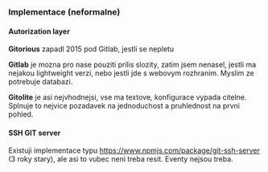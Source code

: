 ### Implementace (neformalne)

#### Autorization layer

**Gitorious** zapadl 2015 pod Gitlab, jestli se nepletu

**Gitlab** je mozna pro nase pouziti prilis slozity, zatim jsem nenasel, jestli ma nejakou lightweight verzi, nebo jestli jde s webovym rozhranim. Myslim ze potrebuje databazi.

**Gitolite** je asi nejvhodnejsi, vse ma textove, konfigurace vypada citelne. Splnuje to nejvice pozadavek na jednoduchost a pruhlednost na prvni pohled.

#### SSH GIT server

Existuji implementace typu https://www.npmjs.com/package/git-ssh-server (3 roky stary), ale asi to vubec neni treba resit. Eventy nejsou treba.